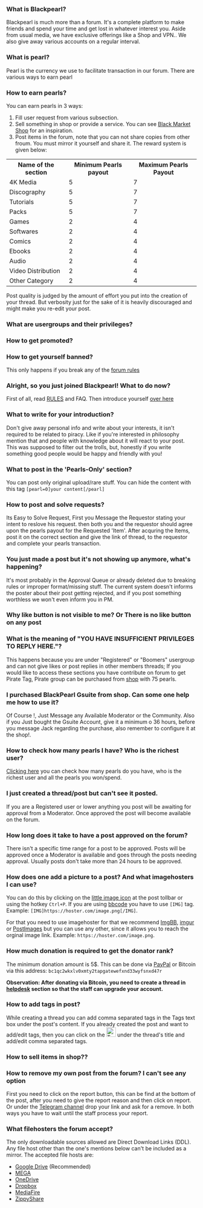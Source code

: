 ### What is Blackpearl?

Blackpearl is much more than a forum. It's a complete platform to make friends and spend your time and get lost in whatever interest you. Aside from usual media, we have exclusive offerings like a Shop and VPN.. We also give away various accounts on a regular interval.

### What is pearl?
Pearl is the currency we use to facilitate transaction in our forum. There are various ways to earn pearl

### How to earn pearls?
You can earn pearls in 3 ways:
1) Fill user request from various subsection.
2) Sell something in shop or provide a service. You can see [Black Market Shop](https://blackpearl.biz/threads/8103/) for an inspiration.
3) Post items in the forum, note that you can not share copies from other froum. You must mirror it yourself and share it. The reward system is given below:
<table>
  <tr>
    <th>Name of the section</th>
    <th>Minimum Pearls payout</th>
    <th>Maximum Pearls Payout</th>
  </tr>
  <tr>
    <td>4K Media</td>
    <td>5</td>
    <td>7</td>
  </tr>
  <tr>
    <td>Discography</td>
    <td>5</td>
    <td>7</td>
  </tr>
  <tr>
    <td>Tutorials</td>
    <td>5</td>
    <td>7</td>
  </tr>
  <tr>
    <td>Packs</td>
    <td>5</td>
    <td>7</td>
  </tr>
  <tr>
    <td>Games</td>
    <td>2</td>
    <td>4</td>
  </tr>
  <tr>
    <td>Softwares</td>
    <td>2</td>
    <td>4</td>
  </tr>  
  <tr>
    <td>Comics</td>
    <td>2</td>
    <td>4</td>
  </tr>
  <tr>
    <td>Ebooks</td>
    <td>2</td>
    <td>4</td>
  </tr>
  <tr>
    <td>Audio</td>
    <td>2</td>
    <td>4</td>
  </tr>
  <tr>
    <td>Video Distribution</td>
    <td>2</td>
    <td>4</td>
  </tr>
  <tr>
    <td>Other Category</td>
    <td>2</td>
    <td>4</td>
  </tr>  
</table>

Post quality is judged by the amount of effort you put into the creation of your thread. But verbosity just for the sake of it is heavily discouraged and might make you re-edit your post.

### What are usergroups and their privileges?


### How to get promoted?


### How to get yourself banned?
This only happens if you break any of the [forum rules](https://blackpearl.biz/rules/)

### Alright, so you just joined Blackpearl! What to do now?
First of all, read [RULES](https://blackpearl.biz/rules/) and FAQ.
Then introduce yourself [over here](https://blackpearl.biz/intro/)

### What to write for your introduction?
Don't give away personal info and write about your interests, it isn't required to be related to piracy. Like if you're interested in philosophy mention that and people with knowledge about it will react to your post.
This was supposed to filter out the trolls, but, honestly if you write something good people would be happy and friendly with you!

### What to post in the 'Pearls-Only' section?
You can post only original upload/rare stuff. 
You can hide the content with this tag `[pearl=0]your content[/pearl]`

### How to post and solve requests?
Its Easy to Solve Request, First you Message the Requestor stating your intent to reslove his request. 
then both you and the requestor should agree upon the pearls payout for the Requested 'Item'.
After acquring the Items, post it on the correct section and give the link of thread, to the requestor and complete your pearls transaction.
### You just made a post but it's not showing up anymore, what's happening?
It's most probably in the Approval Queue or already deleted due to breaking rules or improper format/missing stuff.
The current system doesn't informs the poster about their post getting rejected, and if you post something worthless we won't even inform you in PM.

### Why like button is not visible to me? Or There is no like button on any post

### What is the meaning of "YOU HAVE INSUFFICIENT PRIVILEGES TO REPLY HERE."?
This happens because you are under "Registered" or "Boomers" usergroup and can not give likes or post replies in other members threads;
If you would like to access these sections you have contribute on forum to get Pirate Tag, Pirate group can be purchased from [shop](https://blackpearl.biz/shop/) with 75 pearls.

### I purchased BlackPearl Gsuite from shop. Can some one help me how to use it?
Of Course !, Just Message any Available Moderator or the Community. Also if you Just bought the Gsuite Account, give it a minimum o 36 hours, before you message Jack regarding the purchase, also remember to configure it at the shop!.

### How to check how many pearls I have? Who is the richest user?
[Clicking here](https://blackpearl.biz/pearls/) you can check how many pearls do you have, who is the richest user and all the pearls you won/spend.

### I just created a thread/post but can't see it posted.
If you are a Registered user or lower anything you post will be awaiting for approval from a Moderator. Once approved the post will become available on the forum.

### How long does it take to have a post approved on the forum?
There isn't a specific time range for a post to be approved. Posts will be approved once a Moderator is available and goes through the posts needing approval. Usually posts don't take more than 24 hours to be approved.


### How does one add a picture to a post? And what imagehosters I can use?
You can do this by clicking on the [little image icon](https://uploaddeimagens.com.br/images/002/359/857/original/2019-09-19_181337.png?1568927759) at the post tollbar or using the hotkey `Ctrl+P`. If you are using [bbcode](https://www.phpbb.com/) you have to use `[IMG]` tag. Example: `[IMG]https://hoster.com/image.png[/IMG]`.

For that you need to use imagehoster for that we recommend [ImgBB](https://imgbb.com/), [imgur](https://imgur.com) or [PostImages](https://postimages.org/) but you can use any other, since it allows you to reach the orginal image link. Example: `https://hoster.com/image.png`.

### How much donation is required to get the donator rank?
The minimum donation amount is 5$. This can be done via [PayPal](https://blackpearl.biz/account/upgrades/) or Bitcoin via this address: 
`bc1qc2wkxlv0xmty2tapgatewefxnd33wyfsnxd47r`

**Observation: After donating via Bitcoin, you need to create a thread in [helpdesk](https://blackpearl.biz/forums/121/) section so that the staff can upgrade your account.**

### How to add tags in post?
While creating a thread you can add comma separated tags in the Tags text box under the post's content. If you already created the post and want to add/edit tags, then you can click on the <img src="https://upload.wikimedia.org/wikipedia/commons/thumb/3/33/Tags_font_awesome.svg/1024px-Tags_font_awesome.svg.png" alt="Tags Icon" width="25"/> under the thread's title and add/edit comma separated tags.

### How to sell items in shop??

### How to remove my own post from the forum? I can't see any option
First you need to click on the report button, this can be find at the bottom of the post, after you need to give the report reason and then click on report. Or under the [Telegram channel](https://t.me/joinchat/KUVnAlQmTohLLwZEZcGv8A) drop your link and ask for a remove. In both ways you have to wait until the staff process your report.

### What filehosters the forum accept?
The only downloadable sources allowed are Direct Download Links (DDL). Any file host other than the one's mentions below can't be included as a mirror. The accepted file hosts are:
* [Google Drive](https://drive.google.com/) (Recommended)
* [MEGA](https://mega.nz/)
* [OneDrive](https://onedrive.live.com/)
* [Dropbox](https://www.dropbox.com/)
* [MediaFire](https://www.mediafire.com/)
* [ZippyShare](https://zippyshare.com/)
